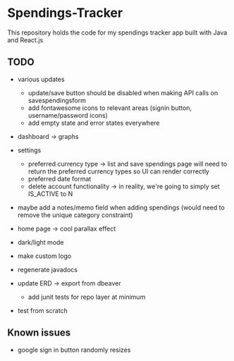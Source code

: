 # Spendings-Tracker

This repository holds the code for my spendings tracker app built with Java and React.js

## TODO
- various updates
  - update/save button should be disabled when making API calls on savespendingsform
  - add fontawesome icons to relevant areas (signin button, username/password icons)
  - add empty state and error states everywhere

- dashboard -> graphs

- settings

  - preferred currency type -> list and save spendings page will need to return the preferred currency types so UI can render correctly
  - preferred date format
  - delete account functionality -> in reality, we're going to simply set IS_ACTIVE to N

- maybe add a notes/memo field when adding spendings (would need to remove the unique category constraint)
- home page -> cool parallax effect
- dark/light mode
- make custom logo
- regenerate javadocs
- update ERD -> export from dbeaver
  - add junit tests for repo layer at minimum
- test from scratch

## Known issues

- google sign in button randomly resizes
